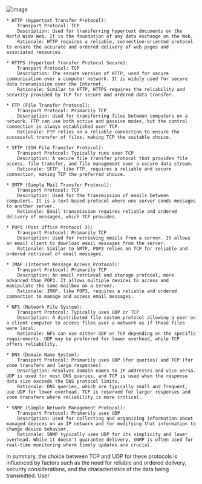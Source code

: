 ![image](https://github.com/remidinishanth/distributed_systems/assets/19663316/2faf6170-a273-439c-b0a4-693d5d86e9ad)



    * HTTP (Hypertext Transfer Protocol):
        Transport Protocol: TCP
        Description: Used for transferring hypertext documents on the World Wide Web. It is the foundation of any data exchange on the Web.
        Rationale: HTTP requires a reliable, connection-oriented protocol to ensure the accurate and ordered delivery of web pages and associated resources.

    * HTTPS (Hypertext Transfer Protocol Secure):
        Transport Protocol: TCP
        Description: The secure version of HTTP, used for secure communication over a computer network. It is widely used for secure data transmission over the Internet.
        Rationale: Similar to HTTP, HTTPS requires the reliability and security provided by TCP for secure and ordered data transfer.

    * FTP (File Transfer Protocol):
        Transport Protocol: Primarily TCP
        Description: Used for transferring files between computers on a network. FTP can use both active and passive modes, but the control connection is always established over TCP.
        Rationale: FTP relies on a reliable connection to ensure the successful transfer of files, making TCP the suitable choice.

    * SFTP (SSH File Transfer Protocol):
        Transport Protocol: Typically runs over TCP
        Description: A secure file transfer protocol that provides file access, file transfer, and file management over a secure data stream.
        Rationale: SFTP, like FTP, requires a reliable and secure connection, making TCP the preferred choice.

    * SMTP (Simple Mail Transfer Protocol):
        Transport Protocol: TCP
        Description: Used for the transmission of emails between computers. It is a text-based protocol where one server sends messages to another server.
        Rationale: Email transmission requires reliable and ordered delivery of messages, which TCP provides.

    * POP3 (Post Office Protocol 3):
        Transport Protocol: Primarily TCP
        Description: Used for retrieving emails from a server. It allows an email client to download email messages from the server.
        Rationale: Similar to SMTP, POP3 relies on TCP for reliable and ordered retrieval of email messages.

    * IMAP (Internet Message Access Protocol):
        Transport Protocol: Primarily TCP
        Description: An email retrieval and storage protocol, more advanced than POP3. It allows multiple devices to access and manipulate the same mailbox on a server.
        Rationale: IMAP, like POP3, requires a reliable and ordered connection to manage and access email messages.

    * NFS (Network File System):
        Transport Protocol: Typically uses UDP or TCP
        Description: A distributed file system protocol allowing a user on a client computer to access files over a network as if those files were local.
        Rationale: NFS can use either UDP or TCP depending on the specific requirements. UDP may be preferred for lower overhead, while TCP offers reliability.

    * DNS (Domain Name System):
        Transport Protocol: Primarily uses UDP (for queries) and TCP (for zone transfers and large responses)
        Description: Resolves domain names to IP addresses and vice versa. UDP is used for most DNS queries, and TCP is used when the response data size exceeds the DNS protocol limits.
        Rationale: DNS queries, which are typically small and frequent, use UDP for lower overhead. TCP is reserved for larger responses and zone transfers where reliability is more critical.

    * SNMP (Simple Network Management Protocol):
        Transport Protocol: Primarily uses UDP
        Description: Used for collecting and organizing information about managed devices on an IP network and for modifying that information to change device behavior.
        Rationale: SNMP typically uses UDP for its simplicity and lower overhead. While it doesn't guarantee delivery, SNMP is often used for real-time monitoring where timely updates are crucial.

In summary, the choice between TCP and UDP for these protocols is influenced by factors such as the need for reliable and ordered delivery, security considerations, and the characteristics of the data being transmitted.
User
